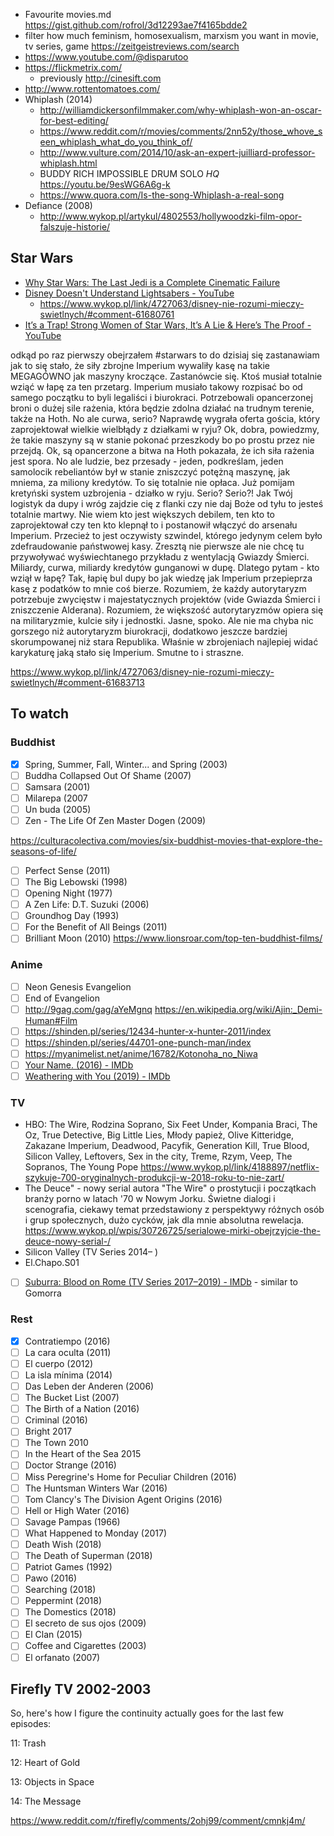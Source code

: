 - Favourite movies.md https://gist.github.com/rofrol/3d12293ae7f4165bdde2
- filter how much feminism, homosexualism, marxism you want in movie, tv series, game https://zeitgeistreviews.com/search
- https://www.youtube.com/@disparutoo
- https://flickmetrix.com/
  - previously http://cinesift.com
- http://www.rottentomatoes.com/
- Whiplash (2014)
  - http://williamdickersonfilmmaker.com/why-whiplash-won-an-oscar-for-best-editing/
  - https://www.reddit.com/r/movies/comments/2nn52y/those_whove_seen_whiplash_what_do_you_think_of/
  - http://www.vulture.com/2014/10/ask-an-expert-juilliard-professor-whiplash.html
  - BUDDY RICH IMPOSSIBLE DRUM SOLO _HQ_ https://youtu.be/9esWG6A6g-k
  - https://www.quora.com/Is-the-song-Whiplash-a-real-song
- Defiance (2008)
  - http://www.wykop.pl/artykul/4802553/hollywoodzki-film-opor-falszuje-historie/

## Star Wars

- [Why Star Wars: The Last Jedi is a Complete Cinematic Failure](https://youtu.be/5ECwhB21Pnk)
- [Disney Doesn't Understand Lightsabers - YouTube](https://youtu.be/c85KaDSMIRM)
  - https://www.wykop.pl/link/4727063/disney-nie-rozumi-mieczy-swietlnych/#comment-61680761
- [It’s a Trap! Strong Women of Star Wars, It’s A Lie & Here’s The Proof - YouTube](https://youtu.be/lFaSUn9bHVw)

odkąd po raz pierwszy obejrzałem #starwars to do dzisiaj się zastanawiam jak to się stało, że siły zbrojne Imperium wywaliły kasę na takie MEGAGÓWNO jak maszyny kroczące.
Zastanówcie się. Ktoś musiał totalnie wziąć w łapę za ten przetarg. Imperium musiało takowy rozpisać bo od samego początku to byli legaliści i biurokraci. Potrzebowali opancerzonej broni o dużej sile rażenia, która będzie zdolna działać na trudnym terenie, także na Hoth.
No ale curwa, serio? Naprawdę wygrała oferta gościa, który zaprojektował wielkie wielbłądy z działkami w ryju? Ok, dobra, powiedzmy, że takie maszyny są w stanie pokonać przeszkody bo po prostu przez nie przejdą. Ok, są opancerzone a bitwa na Hoth pokazała, że ich siła rażenia jest spora. No ale ludzie, bez przesady - jeden, podkreślam, jeden samolocik rebeliantów był w stanie zniszczyć potężną maszynę, jak mniema, za miliony kredytów. To się totalnie nie opłaca. Już pomijam kretyński system uzbrojenia - działko w ryju. Serio? Serio?! Jak Twój logistyk da dupy i wróg zajdzie cię z flanki czy nie daj Boże od tyłu to jesteś totalnie martwy. Nie wiem kto jest większych debilem, ten kto to zaprojektował czy ten kto klepnął to i postanowił włączyć do arsenału Imperium. Przecież to jest oczywisty szwindel, którego jedynym celem było zdefraudowanie państwowej kasy. Zresztą nie pierwsze ale nie chcę tu przywoływać wyświechtanego przykładu z wentylacją Gwiazdy Śmierci. Miliardy, curwa, miliardy kredytów gunganowi w dupę.
Dlatego pytam - kto wziął w łapę?
Tak, łapię bul dupy bo jak wiedzę jak Imperium przepieprza kasę z podatków to mnie coś bierze. Rozumiem, że każdy autorytaryzm potrzebuje zwycięstw i majestatycznych projektów (vide Gwiazda Śmierci i zniszczenie Alderana). Rozumiem, że większość autorytaryzmów opiera się na militaryzmie, kulcie siły i jednostki. Jasne, spoko. Ale nie ma chyba nic gorszego niż autorytaryzm biurokracji, dodatkowo jeszcze bardziej skorumpowanej niż stara Republika. Właśnie w zbrojeniach najlepiej widać karykaturę jaką stało się Imperium.
Smutne to i straszne.

https://www.wykop.pl/link/4727063/disney-nie-rozumi-mieczy-swietlnych/#comment-61683713

## To watch

### Buddhist

- [x] Spring, Summer, Fall, Winter... and Spring (2003)
- [ ] Buddha Collapsed Out Of Shame (2007)
- [ ] Samsara (2001)
- [ ] Milarepa (2007
- [ ] Un buda (2005)
- [ ] Zen - The Life Of Zen Master Dogen (2009)

https://culturacolectiva.com/movies/six-buddhist-movies-that-explore-the-seasons-of-life/

- [ ] Perfect Sense (2011)
- [ ] The Big Lebowski (1998)
- [ ] Opening Night (1977)
- [ ] A Zen Life: D.T. Suzuki (2006)
- [ ] Groundhog Day (1993)
- [ ] For the Benefit of All Beings (2011)
- [ ] Brilliant Moon (2010)
      https://www.lionsroar.com/top-ten-buddhist-films/

### Anime

- [ ] Neon Genesis Evangelion
- [ ] End of Evangelion
- [ ] http://9gag.com/gag/aYeMgnq https://en.wikipedia.org/wiki/Ajin:_Demi-Human#Film
- [ ] https://shinden.pl/series/12434-hunter-x-hunter-2011/index
- [ ] https://shinden.pl/series/44701-one-punch-man/index
- [ ] https://myanimelist.net/anime/16782/Kotonoha_no_Niwa
- [ ] [Your Name. (2016) - IMDb](https://www.imdb.com/title/tt5311514/)
- [ ] [Weathering with You (2019) - IMDb](https://www.imdb.com/title/tt9426210/)

### TV

- HBO: The Wire, Rodzina Soprano, Six Feet Under, Kompania Braci, The Oz, True Detective, Big Little Lies, Młody papież, Olive Kitteridge, Zakazane Imperium, Deadwood, Pacyfik, Generation Kill, True Blood, Silicon Valley, Leftovers, Sex in the city, Treme, Rzym, Veep, The Sopranos, The Young Pope https://www.wykop.pl/link/4188897/netflix-szykuje-700-oryginalnych-produkcji-w-2018-roku-to-nie-zart/
- The Deuce" - nowy serial autora "The Wire" o prostytucji i początkach branży porno w latach '70 w Nowym Jorku. Świetne dialogi i scenografia, ciekawy temat przedstawiony z perspektywy różnych osób i grup społecznych, dużo cycków, jak dla mnie absolutna rewelacja. https://www.wykop.pl/wpis/30726725/serialowe-mirki-obejrzyjcie-the-deuce-nowy-serial-/
- Silicon Valley (TV Series 2014– )
- El.Chapo.S01
- [ ] [Suburra: Blood on Rome (TV Series 2017–2019) - IMDb](https://www.imdb.com/title/tt7197684/) - similar to Gomorra

### Rest

- [x] Contratiempo (2016)
- [ ] La cara oculta (2011)
- [ ] El cuerpo (2012)
- [ ] La isla mínima (2014)
- [ ] Das Leben der Anderen (2006)
- [ ] The Bucket List (2007)
- [ ] The Birth of a Nation (2016)
- [ ] Criminal (2016)
- [ ] Bright 2017
- [ ] The Town 2010
- [ ] In the Heart of the Sea 2015
- [ ] Doctor Strange (2016)
- [ ] Miss Peregrine's Home for Peculiar Children (2016)
- [ ] The Huntsman Winters War (2016)
- [ ] Tom Clancy's The Division Agent Origins (2016)
- [ ] Hell or High Water (2016)
- [ ] Savage Pampas (1966)
- [ ] What Happened to Monday (2017)
- [ ] Death Wish (2018)
- [ ] The Death of Superman (2018)
- [ ] Patriot Games (1992)
- [ ] Pawo (2016)
- [ ] Searching (2018)
- [ ] Peppermint (2018)
- [ ] The Domestics (2018)
- [ ] El secreto de sus ojos (2009)
- [ ] El Clan (2015)
- [ ] Coffee and Cigarettes (2003)
- [ ] El orfanato (2007)

## Firefly TV 2002-2003

So, here's how I figure the continuity actually goes for the last few episodes:

11: Trash

12: Heart of Gold

13: Objects in Space

14: The Message

https://www.reddit.com/r/firefly/comments/2ohj99/comment/cmnkj4m/
